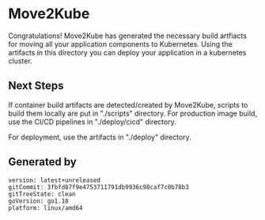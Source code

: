 # Move2Kube

Congratulations! Move2Kube has generated the necessary build artfiacts for moving all your application components to Kubernetes. Using the artifacts in this directory you can deploy your application in a kubernetes cluster.

## Next Steps

If container build artifacts are detected/created by Move2Kube, scripts to build them locally are put in "./scripts" directory. For production image build, use the CI/CD pipelines in "./deploy/cicd" directory.

For deployment, use the artifacts in "./deploy" directory.

## Generated by

```
version: latest+unreleased
gitCommit: 3fbfd87f9e4753711791db9936c98caf7c0b78b3
gitTreeState: clean
goVersion: go1.18
platform: linux/amd64
```

